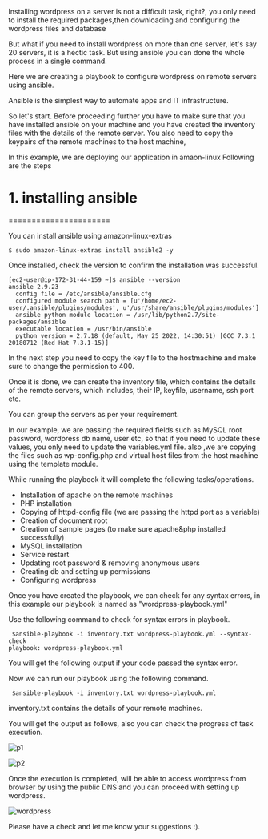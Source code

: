 
Installing wordpress on a server is not a difficult task, right?, you only need to install the required packages,then downloading and configuring the wordpress files and database

But what if you need to install wordpress on more than one server, let's say 20 servers, it is a hectic task. But using ansible you can done the whole process in a single command.

Here we are creating a playbook to configure wordpress on remote servers using ansible.

Ansible is the simplest way to automate apps and IT infrastructure.

So let's start. Before proceeding further you have to make sure that you have installed ansible on your machine and you have created the inventory files with the details of the remote server.
You also need to copy the keypairs of the remote machines to the host machine,

In this example, we are deploying our application in amaon-linux 
Following are the steps 

# 1. installing ansible
======================

You can install ansible using amazon-linux-extras
```
$ sudo amazon-linux-extras install ansible2 -y
```
Once installed, check the version to confirm the installation was successful.
```
[ec2-user@ip-172-31-44-159 ~]$ ansible --version
ansible 2.9.23
  config file = /etc/ansible/ansible.cfg
  configured module search path = [u'/home/ec2-user/.ansible/plugins/modules', u'/usr/share/ansible/plugins/modules']
  ansible python module location = /usr/lib/python2.7/site-packages/ansible
  executable location = /usr/bin/ansible
  python version = 2.7.18 (default, May 25 2022, 14:30:51) [GCC 7.3.1 20180712 (Red Hat 7.3.1-15)]
```
In the next step you need to copy the key file to the hostmachine and make sure to change the permission to 400.

Once it is done, we can create the inventory file, which contains the details of the remote servers, which includes, their IP, keyfile, username, ssh port etc.

You can group the servers as per your requirement.

In our example, we are passing the required fields such as MySQL root password, wordpress db name, user etc, so that if you need to update these values, you only need to update the variables.yml file.
also ,we are copying the files such as wp-config.php and virtual host files from the host machine using the template module.

While running the playbook it will complete the following tasks/operations.

- Installation of apache on the remote machines
- PHP installation
- Copying of httpd-config file (we are passing the httpd port as a variable)
- Creation of document root
- Creation of sample pages (to make sure apache&php installed successfully)
- MySQL installation
- Service restart
- Updating root password & removing anonymous users
- Creating db and setting up permissions
- Configuring wordpress

Once you have created the playbook, we can check for any syntax errors, in this example our playbook is named as "wordpress-playbook.yml"

Use the following command to check for syntax errors in playbook.
```
 $ansible-playbook -i inventory.txt wordpress-playbook.yml --syntax-check
playbook: wordpress-playbook.yml
```
You will get the following output if your code passed the syntax error.

Now we can run our playbook using the following command.
```
 $ansible-playbook -i inventory.txt wordpress-playbook.yml
```
inventory.txt contains the details of your remote machines.

You will get the output as follows, also you can check the progress of task execution.

![p1](https://user-images.githubusercontent.com/61390678/219840328-3fb07d30-0def-4453-b737-77388681eef7.png)

![p2](https://user-images.githubusercontent.com/61390678/219840393-35772503-094f-41b0-8bf2-615e4ab310ab.png)


Once the execution is completed, will be able to access wordpress from browser by using the public DNS and you can proceed with setting up wordpress.

![wordpress](https://user-images.githubusercontent.com/61390678/219599397-f4cead59-b597-471a-b17e-212cac3609d9.png)


Please have a check and let me know your suggestions :).




